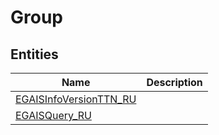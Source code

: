 
# Group


## Entities

|Name|Description|
|---|---|
|[EGAISInfoVersionTTN_RU](EGAISInfoVersionTTN_RU.cdm.json)||
|[EGAISQuery_RU](EGAISQuery_RU.cdm.json)||
